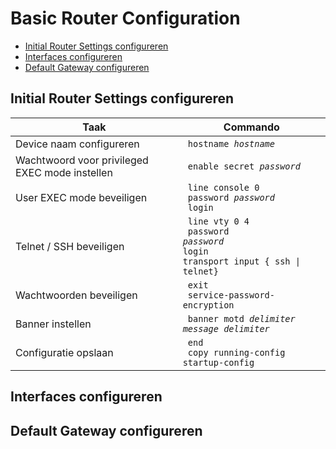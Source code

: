 # Basic Router Configuration

- [Initial Router Settings configureren](#initial-router-settings-configureren)
- [Interfaces configureren](#interfaces-configureren)
- [Default Gateway configureren](#default-gateway-configureren)

## Initial Router Settings configureren

| Taak                                           | Commando                                                                                               |
| ---------------------------------------------- | ------------------------------------------------------------------------------------------------------ |
| Device naam configureren                       | <code> hostname <i>hostname</i> </code>                                                                |
| Wachtwoord voor privileged EXEC mode instellen | <code> enable secret <i>password</i></code>                                                            |
| User EXEC mode beveiligen                      | <code> line console 0 <br> password <i>password</i> <br> login </code>                                 |
| Telnet / SSH beveiligen                        | <code> line vty 0 4 <br> password <i>password</i><br>login<br>transport input { ssh \| telnet} </code> |
| Wachtwoorden beveiligen                        | <code> exit <br> service-password-encryption</code>                                                    |
| Banner instellen                               | <code> banner motd <i>delimiter message delimiter</i> </code>                                          |
| Configuratie opslaan                           | <code> end <br> copy running-config startup-config </code>                                             |

## Interfaces configureren

## Default Gateway configureren
